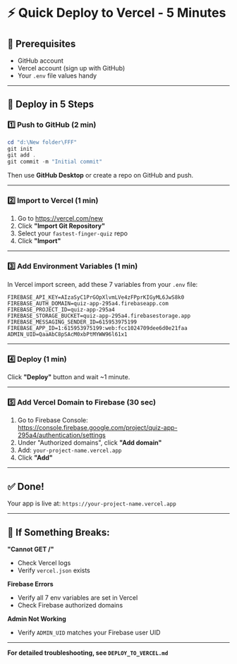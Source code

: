 # ⚡ Quick Deploy to Vercel - 5 Minutes

## 🎯 Prerequisites
- GitHub account
- Vercel account (sign up with GitHub)
- Your `.env` file values handy

---

## 🚀 Deploy in 5 Steps

### 1️⃣ **Push to GitHub** (2 min)

```powershell
cd "d:\New folder\FFF"
git init
git add .
git commit -m "Initial commit"
```

Then use **GitHub Desktop** or create a repo on GitHub and push.

---

### 2️⃣ **Import to Vercel** (1 min)

1. Go to https://vercel.com/new
2. Click **"Import Git Repository"**
3. Select your `fastest-finger-quiz` repo
4. Click **"Import"**

---

### 3️⃣ **Add Environment Variables** (1 min)

In Vercel import screen, add these 7 variables from your `.env` file:

```
FIREBASE_API_KEY=AIzaSyC1PrGOpXlvmLVe4zFPprKIGyML6JwS8k0
FIREBASE_AUTH_DOMAIN=quiz-app-295a4.firebaseapp.com
FIREBASE_PROJECT_ID=quiz-app-295a4
FIREBASE_STORAGE_BUCKET=quiz-app-295a4.firebasestorage.app
FIREBASE_MESSAGING_SENDER_ID=615953975199
FIREBASE_APP_ID=1:615953975199:web:fcc1024709dee6d0e21faa
ADMIN_UID=QaaAbC8pSAcM0xbPtMYWW96l61x1
```

---

### 4️⃣ **Deploy** (1 min)

Click **"Deploy"** button and wait ~1 minute.

---

### 5️⃣ **Add Vercel Domain to Firebase** (30 sec)

1. Go to Firebase Console: https://console.firebase.google.com/project/quiz-app-295a4/authentication/settings
2. Under "Authorized domains", click **"Add domain"**
3. Add: `your-project-name.vercel.app`
4. Click **"Add"**

---

## ✅ Done!

Your app is live at: `https://your-project-name.vercel.app`

---

## 🐛 If Something Breaks:

**"Cannot GET /"**
- Check Vercel logs
- Verify `vercel.json` exists

**Firebase Errors**
- Verify all 7 env variables are set in Vercel
- Check Firebase authorized domains

**Admin Not Working**
- Verify `ADMIN_UID` matches your Firebase user UID

---

**For detailed troubleshooting, see `DEPLOY_TO_VERCEL.md`**
